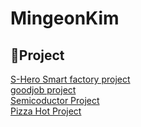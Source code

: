 ﻿# MingeonKim
 
 ## 🧱Project
  <a href = "https://github.com/alsrjs2441/Smart-Factory-Monitoring-System.git"> S-Hero Smart factory project</a><br>
  <a href = "https://github.com/alsrjs2441/JavaProject_goodjob.git">goodjob project</a><br>
  <a href = "https://github.com/alsrjs2441/Semiconductor-Cleaning-process.git">Semicoductor Project</a><br>
  <a href = "https://github.com/Encore-Playdata-Course/PizzaHot.git">Pizza Hot Project</a><br>
  
<!--
**alsrjs2441/alsrjs2441** is a ✨ _special_ ✨ repository because its `README.md` (this file) appears on your GitHub profile.

Here are some ideas to get you started:

- 🔭 I’m currently working on ...
- 🌱 I’m currently learning ...
- 👯 I’m looking to collaborate on ...
- 🤔 I’m looking for help with ...
- 💬 Ask me about ...
- 📫 How to reach me: ...
- 😄 Pronouns: ...
- ⚡ Fun fact: ...
-->
